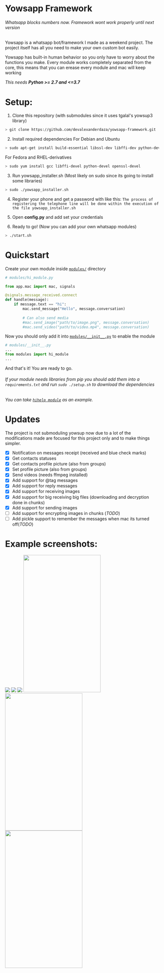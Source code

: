 # Yowsapp Framework 


###### Whatsapp blocks numbers now. Framework wont work properly until next version

Yowsapp is a whatsapp bot/framework I made as a weekend project. The project itself has all you need to make your own custom bot easily.

Yowsapp has built-in human behavior so you only have to worry about the functions you make. Every module works completely separated from the core, this means that you can erease every module and mac will keep working

_This needs **Python >= 2.7 and <=3.7**_

# Setup:
1. Clone this repository (with submodules since it uses tgalal's yowsup3 library)
```sh
> git clone https://github.com/devalexanderdaza/yowsapp-framework.git
```
2. Install required dependencies
For Debian and Ubuntu
```sh
> sudo apt-get install build-essential libssl-dev libffi-dev python-dev
```
For Fedora and RHEL-derivatives
```sh
> sudo yum install gcc libffi-devel python-devel openssl-devel
```

3. Run yowsapp_installer.sh (Most likely on sudo since its going to install some libraries)
```sh
> sudo ./yowsapp_installer.sh
```
4. Register your phone and get a password with like this:
`The process of registering the telephone line will be done within the execution of the file yowsapp_installer.sh`


4. Open **config.py** and add set your credentials

5. Ready to go! (Now you can add your own whatsapp modules)
```sh
> ./start.sh
```

# Quickstart
Create your own module inside [`modules/`](https://github.com/danielcardeenas/whatsapp-framework/tree/master/modules) directory
```python
# modules/hi_module.py

from app.mac import mac, signals

@signals.message_received.connect
def handle(message):
    if message.text == "hi":
        mac.send_message("Hello", message.conversation)
        
        # Can also send media
        #mac.send_image("path/to/image.png", message.conversation)
        #mac.send_video("path/to/video.mp4", message.conversation)
```
Now you should only add it into [`modules/__init__.py`](https://github.com/danielcardeenas/whatsapp-framework/blob/master/modules/__init__.py) to enable the module
```python
# modules/__init__.py
...
from modules import hi_module
...
```
And that's it! You are ready to go.

###### If your module needs libraries from pip you should add them into a `requirements.txt` and run `sudo ./setup.sh` to download the dependencies

###### _You can take [`hihelp module`](https://github.com/danielcardeenas/whatsapp-framework/blob/master/modules/hihelp/hihelp.py) as an example._


# Updates
The project is not submoduling yowsup now due to a lot of the modifications made are focused for this project only and to make things simpler.
- [x] Notification on messages receipt (received and blue check marks)
- [x] Get contacts statuses
- [x] Get contacts profile picture (also from groups)
- [x] Set profile picture (also from groups)
- [x] Send videos (needs ffmpeg installed)
- [x] Add support for @tag messages
- [x] Add support for reply messages
- [x] Add support for receiving images
- [x] Add support for big receiving big files (downloading and decryption done in chunks)
- [x] Add support for sending images
- [ ] Add support for encrypting images in chunks (_TODO_)
- [ ] Add pickle support to remember the messages when mac its turned off(_TODO_)

# Example screenshots:
![](https://i.imgur.com/ZRlk5Uj.png)
![](https://i.imgur.com/JmPbPXB.png)
![](https://i.imgur.com/L4ebZql.png)
<img src="https://i.imgur.com/pLiwAm5.png" width="253px" height="450px">
<img src="https://i.imgur.com/poLpmAR.png" width="253px" height="450px">
<img src="https://i.imgur.com/CRNKfHj.png" width="253px" height="450px">
